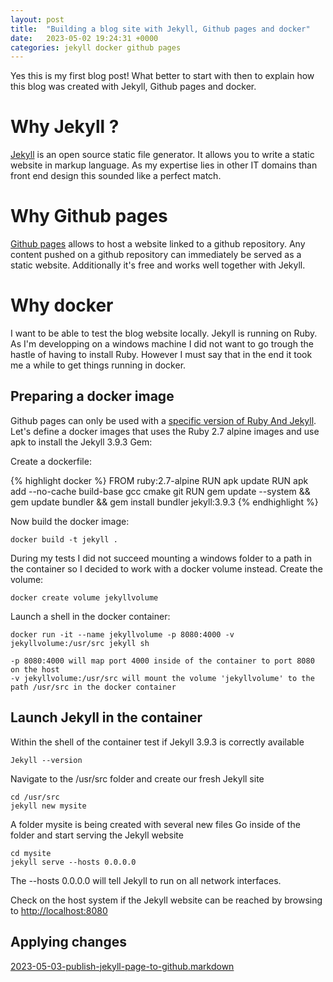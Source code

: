 ```yaml
---
layout: post
title:  "Building a blog site with Jekyll, Github pages and docker"
date:   2023-05-02 19:24:31 +0000
categories: jekyll docker github pages
---
```

Yes this is my first blog post! What better to start with then to explain how this blog was created with Jekyll, Github pages and docker.

# Why Jekyll ?

[Jekyll](https://jekyllrb.com/) is an open source static file generator.  It allows you to write a static website in markup language.  As my expertise lies in other IT domains than front end design this sounded like a perfect match.

# Why Github pages

[Github pages](https://pages.github.com/) allows to host a website linked to a github repository.  Any content pushed on a github repository can immediately be served as a static website.  Additionally it's free and works well together with Jekyll.

# Why docker

I want to be able to test the blog website locally.  Jekyll is running on Ruby.  As I'm developping on a windows machine I did not want to go trough the hastle of having to install Ruby.  However I must say that in the end it took me a while to get things running in docker.

## Preparing a docker image

Github pages can only be used with a [specific version of Ruby And Jekyll](https://pages.github.com/versions/). 
Let's define a docker images that uses the Ruby 2.7 alpine images and use apk to install the Jekyll 3.9.3 Gem:

Create a dockerfile:

{% highlight docker %}
FROM ruby:2.7-alpine
RUN apk update
RUN apk add --no-cache build-base gcc cmake git
RUN gem update --system && gem update bundler && gem install bundler jekyll:3.9.3
{% endhighlight %}

Now build the docker image:

	docker build -t jekyll .
	
During my tests I did not succeed mounting a windows folder to a path in the container so I decided to work with a docker volume instead.
Create the volume:

	docker create volume jekyllvolume
	
Launch a shell in the docker container:

	docker run -it --name jekyllvolume -p 8080:4000 -v jekyllvolume:/usr/src jekyll sh
	
	-p 8080:4000 will map port 4000 inside of the container to port 8080 on the host
	-v jekyllvolume:/usr/src will mount the volume 'jekyllvolume' to the path /usr/src in the docker container

## Launch Jekyll in the container 
	
Within the shell of the container test if Jekyll 3.9.3 is correctly available

	Jekyll --version
	
Navigate to the /usr/src folder and create our fresh Jekyll site

	cd /usr/src
	jekyll new mysite
	
A folder mysite is being created with several new files
Go inside of the folder and start serving the Jekyll website

	cd mysite
	jekyll serve --hosts 0.0.0.0
	
The --hosts 0.0.0.0 will tell Jekyll to run on all network interfaces.  

Check on the host system if the Jekyll website can be reached by browsing to [http://localhost:8080](http://localhost:8080)

## Applying changes

[2023-05-03-publish-jekyll-page-to-github.markdown](2023-05-03-publish-jekyll-page-to-github.markdown)

	
